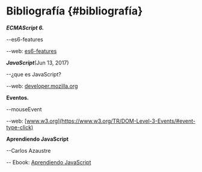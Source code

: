 # **Bibliografía** {#bibliografía}

_**ECMAScript 6.**_

--es6-features

--web: [es6-features](http://es6-features.org/#Constants)

_**JavaScript**_\(Jun 13, 2017\)

--¿que es JavaScript?

--web: [developer.mozilla.org](https://developer.mozilla.org/en-US/docs/Web/JavaScript/About_JavaScript)

**Eventos.**

--mouseEvent

--web: [www.w3.org](https://www.w3.org/TR/DOM-Level-3-Events/#event-type-click)

**Aprendiendo JavaScript**

--Carlos  Azaustre

-- Ebook: [Aprendiendo JavaScript](https://leanpub.com/aprendiendo-javascript)

